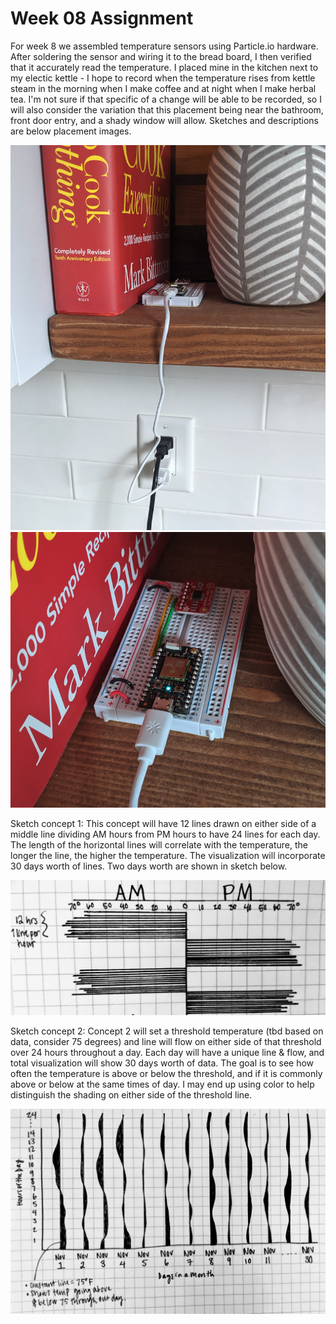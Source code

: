 # Week 08 Assignment

For week 8 we assembled temperature sensors using Particle.io hardware. After 
soldering the sensor and wiring it to the bread board, I then verified that it 
accurately read the temperature. I placed mine in the kitchen next to my electic 
kettle - I hope to record when the temperature rises from kettle steam in the morning 
when I make coffee and at night when I make herbal tea. I'm not sure if that specific 
of a change will be able to be recorded, so I will also consider the variation that 
this placement being near the bathroom, front door entry, and a shady window will 
allow. Sketches and descriptions are below placement images.


![Placement of Sensor](images/placement_1.png "placement 1")
![Placement of Sensor](images/placement_2.png "placement 2")

Sketch concept 1:
This concept will have 12 lines drawn on either side of a middle line dividing AM 
hours from PM hours to have 24 lines for each day. The length of the horizontal 
lines will correlate with the temperature, the longer the line, the higher the 
temperature. The visualization will incorporate 30 days worth of lines. Two days 
worth are shown in sketch below.

![Sketch concept 1](Sketch_1.jpg "sketch1")



Sketch concept 2:
Concept 2 will set a threshold temperature (tbd based on data, consider 75 degrees) 
and line will flow on either side of that threshold over 24 hours throughout a day. 
Each day will have a unique line & flow, and total visualization will show 30 days 
worth of data. The goal is to see how often the temperature is above or below the 
threshold, and if it is commonly above or below at the same times of day. I may end 
up using color to help distinguish the shading on either side of the threshold line.

![Sketch concept 2](Sketch_2.jpg "sketch2")
